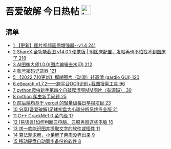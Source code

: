 # 吾爱破解 今日热帖 <img src="https://file.ipadown.com/tophub/assets/images/media/52pojie.cn.png_50x50.png" width="30" alt="Logo"></img>

## 清单

* [1 【更新】图片视频画质增强器--v1.4 241](https://www.52pojie.cn/thread-1659904-1-1.html)
* [2 ShareX 全功能截图 v14.0.1 便携版 | 附图床配置，发帖再也不怕找不到图床了 218](https://www.52pojie.cn/thread-1659819-1-1.html)
* [3 AI图像大师1.0.0(图片编辑去水印) 212](https://www.52pojie.cn/thread-1659785-1-1.html)
* [4 账号密码记录器 121](https://www.52pojie.cn/thread-1659970-1-1.html)
* [5 【2022.7.10更新】模糊图片（动漫）转高清 (aardio GUI) 120](https://www.52pojie.cn/thread-1659777-1-1.html)
* [6 eSearch v1.7.2——跨平台OCR识别+截图搜索工具 96](https://www.52pojie.cn/thread-1660020-1-1.html)
* [7 python爬虫新手第四个自敲爬漂亮MM图片（有源码） 30](https://www.52pojie.cn/thread-1659948-1-1.html)
* [8 python 爬虫新手问题 25](https://www.52pojie.cn/thread-1659907-1-1.html)
* [9 前后端均基于 vercel 的轻量级每日早报项目 23](https://www.52pojie.cn/thread-1659848-1-1.html)
* [10 分享[吾爱破解]足球初盘大小球分析系统专业版 21](https://www.52pojie.cn/thread-1660036-1-1.html)
* [11 C++ CrackMe1.0 菜鸟级 17](https://www.52pojie.cn/thread-1659913-1-1.html)
* [12 [易语言]如何判断云电脑、云服务器这些电脑 16](https://www.52pojie.cn/thread-1659933-1-1.html)
* [13 求一款能识图并提取文字的软件或插件 11](https://www.52pojie.cn/thread-1659979-1-1.html)
* [14 算法题求解，小弟解了两周没弄出来 9](https://www.52pojie.cn/thread-1659810-1-1.html)
* [15 移动硬盘自动同步备份的软件 8](https://www.52pojie.cn/thread-1659854-1-1.html)
